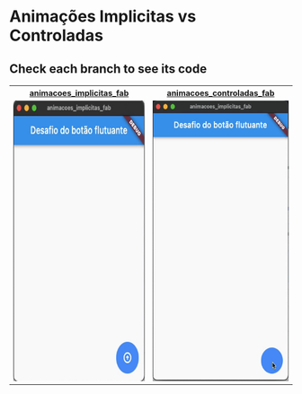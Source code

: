 # Animações Implicitas vs Controladas

## Check each branch to see its code


<table>
<tr>
<th> <a href="https://github.com/Decripter/animacoes_implicitas_fab/tree/implicitas"> animacoes_implicitas_fab</a> </th>
<th> <a href="https://github.com/Decripter/animacoes_implicitas_fab/tree/controladas"> animacoes_controladas_fab</a> </th>
</tr>
<tr>
<td>
<img src="implicitas.gif" width="300" height="500">


</td>
<td>

<img src="controladas.gif" width="300" height="500">


</td>
</tr>
</table>
